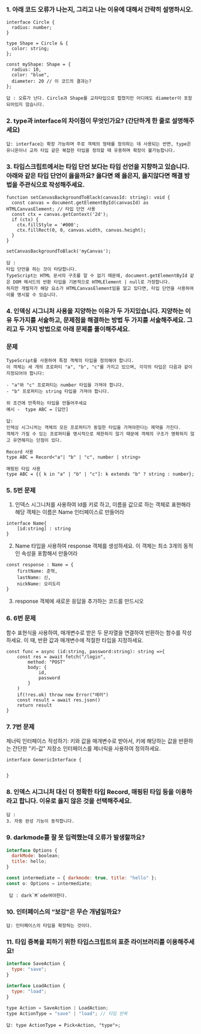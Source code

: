 ### 1. 아래 코드 오류가 나는지, 그리고 나는 이유에 대해서 간략히 설명하시오.

```
interface Circle {
  radius: number;
}

type Shape = Circle & {
  color: string;
};

const myShape: Shape = {
  radius: 10,
  color: "blue",
  diameter: 20 // 이 코드의 결과는?
};
```

```
답 : 오류가 난다. Circle과 Shape를 교차타입으로 합쳤지만 어디에도 diameter이 포함되어있지 않습니다.
```

### 2. type과 interface의 차이점이 무엇인가요? (간단하게 한 줄로 설명해주세요)

```
답: interface는 확장 가능하며 주로 객체의 형태를 정의하는 데 사용되는 반면, type은 유니온이나 교차 타입 같은 복잡한 타입을 정의할 때 유용하며 확장이 불가능합니다.
```

### 3. 타입스크립트에서는 타입 단언 보다는 타입 선언을 지향하고 있습니다. 아래와 같은 타입 단언이 옳을까요? 옳다면 왜 옳은지, 옳지않다면 해결 방법을 주관식으로 작성해주세요.

```
function setCanvasBackgroundToBlack(canvasId: string): void {
  const canvas = document.getElementById(canvasId) as HTMLCanvasElement; // 타입 단언 사용
  const ctx = canvas.getContext('2d');
  if (ctx) {
    ctx.fillStyle = '#000';
    ctx.fillRect(0, 0, canvas.width, canvas.height);
  }
}

setCanvasBackgroundToBlack('myCanvas');
```

```
답 :
타입 단언을 하는 것이 타당합니다.
TypeScript는 HTML 문서의 구조를 알 수 없기 때문에, document.getElementById 같은 DOM 메서드의 반환 타입을 기본적으로 HTMLElement | null로 가정합니다.
하지만 개발자가 해당 요소가 HTMLCanvasElement임을 알고 있다면, 타입 단언을 사용하여 이를 명시할 수 있습니다.
```

### 4. 인덱싱 시그니처 사용을 지양하는 이유가 두 가지있습니다. 지양하는 이유 두가지를 서술하고, 문제점을 해결하는 방법 두 가지를 서술해주세요. 그리고 두 가지 방법으로 아래 문제를 풀이해주세요.

### 문제

```
TypeScript를 사용하여 특정 객체의 타입을 정의해야 합니다.
이 객체는 세 개의 프로퍼티 "a", "b", "c"를 가지고 있으며, 각각의 타입은 다음과 같이 지정되어야 합니다:

- "a"와 "c" 프로퍼티는 number 타입을 가져야 합니다.
- "b" 프로퍼티는 string 타입을 가져야 합니다.

위 조건에 만족하는 타입을 만들어주세요
예시 -  type ABC = [답안]
```

```
답:
인덱싱 시그니처는 객체의 모든 프로퍼티가 동일한 타입을 가져야한다는 제약을 가진다.
객체가 가질 수 있는 프로퍼티를 명시적으로 제한하지 않기 때문에 객체의 구조가 명확하지 않고 유연해지는 단점이 있다.

Record 사용
type ABC = Record<"a"| "b" | "c", number | string>

매핑된 타입 사용
type ABC = {{ k in "a" | "b" | "c"]: k extends "b" ? string : number};
```

### 5. 5번 문제

1. 인덱스 시그니처를 사용하여 Id를 키로 하고, 이름을 값으로 하는 객체로 표현해라 해당 객체는 이름은 Name 인터페이스로 만들어라

```
interface Name{
    [id:string] : string
}
```

2. Name 타입을 사용하여 response 객체를 생성하세요. 이 객체는 최소 3개의 동적인 속성을 포함해서 만들어라

```
const response : Name = {
    firstName: 준혁,
    lastName: 신,
    nickName: 오리도리
}
```

3. response 객체에 새로운 응답을 추가하는 코드를 만드시오

### 6. 6번 문제

함수 표현식을 사용하여, 매개변수로 받은 두 문자열을 연결하여 반환하는 함수를 작성하세요. 이 때, 반환 값과 매개변수에 적절한 타입을 지정하세요.

```
const func = async (id:string, password:string): string =>{
    const res = await fetch("/login",
        method: "POST"
        body: {
            id,
            password
        }
    )
    if(!res.ok) throw new Error("에러")
    const result = await res.json()
    return result
}
```

### 7. 7번 문제

제너릭 인터페이스 작성하기: 키와 값을 매개변수로 받아서, 키에 해당하는 값을 반환하는 간단한 "키-값" 저장소 인터페이스를 제너릭을 사용하여 정의하세요.

```
interface GenericInterface {


}
```

### 8. 인덱스 시그니처 대신 더 정확한 타입 Record, 매핑된 타입 등을 이용하라고 합니다. 이유로 옳지 않은 것을 선택해주세요.

```
답 :
3. 자동 완성 기능이 동작합니다.
```

### 9. darkmode를 잘 못 입력했는데 오류가 발생할까요?

```jsx
interface Options {
  darkMode: boolean;
  title: hello;
}

const intermediate = { darkmode: true, title: "hello" };
const o: Options = intermediate;
```

```
 답 : dark`M`ode여야한다.
```

### 10. 인터페이스의 “보강”은 무슨 개념일까요?

```
답: 인터페이스의 타입을 확장하는 것이다.
```

### 11. 타입 중복을 피하기 위한 타입스크립트의 표준 라이브러리를 이용해주세요!

```jsx
interface SaveAction {
  type: "save";
}

interface LoadAction {
  type: "load";
}

type Action = SaveAction | LoadAction;
type ActionType = "save" | "load"; // 타입 반복
```

```
답: type ActionType = Pick<Action, "type">;
```
